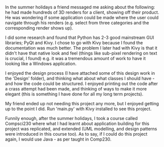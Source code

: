 In the summer holidays a friend messaged me asking about the following: he had made hundreds of 3D renders for a client, showing off their product. He was wondering if some application could be made where the user could navigate through his renders (e.g. select from three categories and the corresponding render shows up).

I did some research and found that Python has 2-3 good mainstream GUI libraries; PyQt and Kivy. I chose to go with Kivy because I found the documentation was much better. The problem I later had with Kivy is that it didn't have that native look and feel (things like sub-pixel rendering on text is crucial, I found) e.g. it was a tremendous amount of work to have it looking like a Windows application. 

I enjoyed the design process (I have attached some of this design work in the 'Design' folder), and thinking what about what classes I should have - and how the code could be structured. I enjoyed printing out the code after a crass attempt had been made, and thinking of ways to make it more elegant (this is something I have done for all my long term projects). 

My friend ended up not needing this project any more, but I enjoyed getting up to the point I did. Run 'main.py' with Kivy installed to see this project.

Funnily enough, after the summer holidays, I took a course called Compsci230 where what I had learnt about application building for this project was replicated, and extended (UML modelling, and design patterns were introduced in this course too). As to say, if I could do this project again, I would use Java - as per taught in Comp230.
